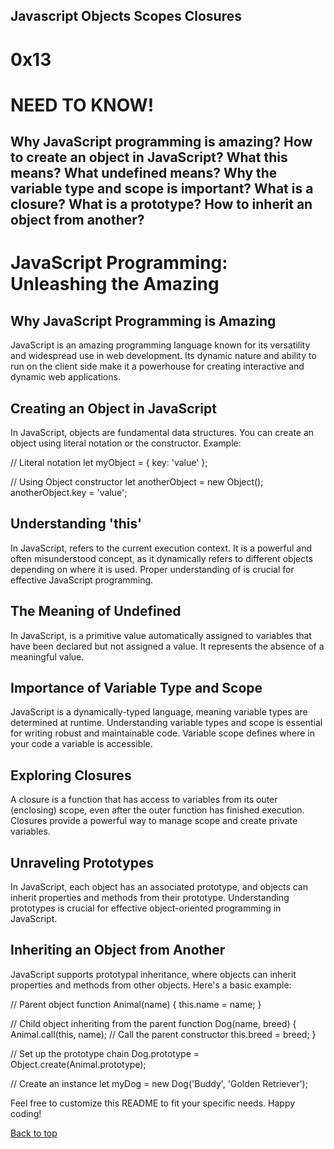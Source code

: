 Javascript Objects Scopes Closures
------------------------------
# 0x13

# NEED TO KNOW!
Why JavaScript programming is amazing?
How to create an object in JavaScript?
What this means?
What undefined means?
Why the variable type and scope is important?
What is a closure?
What is a prototype?
How to inherit an object from another?
---------------------------------------------

# JavaScript Programming: Unleashing the Amazing

## Why JavaScript Programming is Amazing

JavaScript is an amazing programming language known for its versatility and widespread use in web development. Its dynamic nature and ability to run on the client side make it a powerhouse for creating interactive and dynamic web applications.

## Creating an Object in JavaScript

In JavaScript, objects are fundamental data structures. You can create an object using literal notation or the  constructor. Example:

// Literal notation
let myObject = { key: 'value' };

// Using Object constructor
let anotherObject = new Object();
anotherObject.key = 'value';

## Understanding 'this'

In JavaScript,  refers to the current execution context. It is a powerful and often misunderstood concept, as it dynamically refers to different objects depending on where it is used. Proper understanding of  is crucial for effective JavaScript programming.

## The Meaning of Undefined

In JavaScript,  is a primitive value automatically assigned to variables that have been declared but not assigned a value. It represents the absence of a meaningful value.

## Importance of Variable Type and Scope

JavaScript is a dynamically-typed language, meaning variable types are determined at runtime. Understanding variable types and scope is essential for writing robust and maintainable code. Variable scope defines where in your code a variable is accessible.

## Exploring Closures

A closure is a function that has access to variables from its outer (enclosing) scope, even after the outer function has finished execution. Closures provide a powerful way to manage scope and create private variables.

## Unraveling Prototypes

In JavaScript, each object has an associated prototype, and objects can inherit properties and methods from their prototype. Understanding prototypes is crucial for effective object-oriented programming in JavaScript.

## Inheriting an Object from Another

JavaScript supports prototypal inheritance, where objects can inherit properties and methods from other objects. Here's a basic example:

// Parent object
function Animal(name) {
  this.name = name;
}

// Child object inheriting from the parent
function Dog(name, breed) {
  Animal.call(this, name); // Call the parent constructor
  this.breed = breed;
}

// Set up the prototype chain
Dog.prototype = Object.create(Animal.prototype);

// Create an instance
let myDog = new Dog('Buddy', 'Golden Retriever');

Feel free to customize this README to fit your specific needs. Happy coding!


[Back to top](#0x13)
